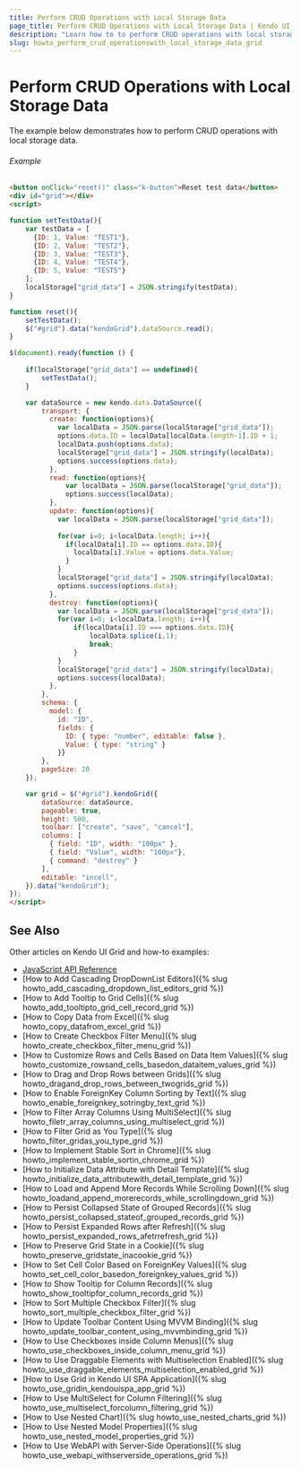 ```yaml
---
title: Perform CRUD Operations with Local Storage Data
page_title: Perform CRUD Operations with Local Storage Data | Kendo UI Grid Widget
description: "Learn how to to perform CRUD operations with local storage data in the Kendo UI Grid widget."
slug: howto_perform_crud_operationswith_local_storage_data_grid
---
```


# Perform CRUD Operations with Local Storage Data

The example below demonstrates how to perform CRUD operations with local storage data.

###### Example

```html
<button onClick="reset()" class="k-button">Reset test data</button>
<div id="grid"></div>
<script>

function setTestData(){
    var testData = [
      {ID: 1, Value: "TEST1"},
      {ID: 2, Value: "TEST2"},
      {ID: 3, Value: "TEST3"}, 
      {ID: 4, Value: "TEST4"}, 
      {ID: 5, Value: "TEST5"}  
    ]; 
    localStorage["grid_data"] = JSON.stringify(testData); 
}

function reset(){
    setTestData();
    $("#grid").data("kendoGrid").dataSource.read();
}

$(document).ready(function () { 
  
    if(localStorage["grid_data"] == undefined){ 
        setTestData();
    }

    var dataSource = new kendo.data.DataSource({
        transport: {
          create: function(options){
            var localData = JSON.parse(localStorage["grid_data"]); 
            options.data.ID = localData[localData.length-1].ID + 1;
            localData.push(options.data);
            localStorage["grid_data"] = JSON.stringify(localData); 
            options.success(options.data);
          },
          read: function(options){ 
              var localData = JSON.parse(localStorage["grid_data"]); 
              options.success(localData);
          },
          update: function(options){
            var localData = JSON.parse(localStorage["grid_data"]); 
            
            for(var i=0; i<localData.length; i++){
              if(localData[i].ID == options.data.ID){
                localData[i].Value = options.data.Value;
              } 
            }
            localStorage["grid_data"] = JSON.stringify(localData); 
            options.success(options.data);
          },
          destroy: function(options){ 
            var localData = JSON.parse(localStorage["grid_data"]); 
            for(var i=0; i<localData.length; i++){
                if(localData[i].ID === options.data.ID){
                    localData.splice(i,1);
                    break;
                }
            } 
            localStorage["grid_data"] = JSON.stringify(localData); 
            options.success(localData);
          },
        },
        schema: {
          model: {
            id: "ID",
            fields: {
              ID: { type: "number", editable: false },
              Value: { type: "string" }
            }}
        },
        pageSize: 20
    });

    var grid = $("#grid").kendoGrid({
        dataSource: dataSource,
        pageable: true,
        height: 500,
        toolbar: ["create", "save", "cancel"],
        columns: [
          { field: "ID", width: "100px" }, 
          { field: "Value", width: "100px"},
          { command: "destroy" }
        ],
        editable: "incell",
    }).data("kendoGrid");
});
</script>
```

## See Also

Other articles on Kendo UI Grid and how-to examples:

* [JavaScript API Reference](/api/javascript/ui/grid)
* [How to Add Cascading DropDownList Editors]({% slug howto_add_cascading_dropdown_list_editors_grid %})
* [How to Add Tooltip to Grid Cells]({% slug howto_add_tooltipto_grid_cell_record_grid %})
* [How to Copy Data from Excel]({% slug howto_copy_datafrom_excel_grid %})
* [How to Create Checkbox Filter Menu]({% slug howto_create_checkbox_filter_menu_grid %})
* [How to Customize Rows and Cells Based on Data Item Values]({% slug howto_customize_rowsand_cells_basedon_dataitem_values_grid %})
* [How to Drag and Drop Rows between Grids]({% slug howto_dragand_drop_rows_between_twogrids_grid %})
* [How to Enable ForeignKey Column Sorting by Text]({% slug howto_enable_foreignkey_sotringby_text_grid %})
* [How to Filter Array Columns Using MultiSelect]({% slug howto_filetr_array_columns_using_multiselect_grid %})
* [How to Filter Grid as You Type]({% slug howto_filter_gridas_you_type_grid %})
* [How to Implement Stable Sort in Chrome]({% slug howto_implement_stable_sortin_chrome_grid %})
* [How to Initialize Data Attribute with Detail Template]({% slug howto_initialize_data_attributewith_detail_template_grid %})
* [How to Load and Append More Records While Scrolling Down]({% slug howto_loadand_append_morerecords_while_scrollingdown_grid %})
* [How to Persist Collapsed State of Grouped Records]({% slug howto_persist_collapsed_stateof_grouped_records_grid %})
* [How to Persist Expanded Rows after Refresh]({% slug howto_persist_expanded_rows_afetrrefresh_grid %})
* [How to Preserve Grid State in a Cookie]({% slug howto_preserve_gridstate_inacookie_grid %})
* [How to Set Cell Color Based on ForeignKey Values]({% slug howto_set_cell_color_basedon_foreignkey_values_grid %})
* [How to Show Tooltip for Column Records]({% slug howto_show_tooltipfor_column_records_grid %})
* [How to Sort Multiple Checkbox Filter]({% slug howto_sort_multiple_checkbox_filter_grid %})
* [How to Update Toolbar Content Using MVVM Binding]({% slug howto_update_toolbar_content_using_mvvmbinding_grid %})
* [How to Use Checkboxes inside Column Menus]({% slug howto_use_checkboxes_inside_column_menu_grid %})
* [How to Use Draggable Elements with Multiselection Enabled]({% slug howto_use_draggable_elements_multiselection_enabled_grid %})
* [How to Use Grid in Kendo UI SPA Application]({% slug howto_use_gridin_kendouispa_app_grid %})
* [How to Use MultiSelect for Column Filtering]({% slug howto_use_multiselect_forcolumn_filtering_grid %})
* [How to Use Nested Chart]({% slug howto_use_nested_charts_grid %})
* [How to Use Nested Model Properties]({% slug howto_use_nested_model_properties_grid %})
* [How to Use WebAPI with Server-Side Operations]({% slug howto_use_webapi_withserverside_operations_grid %})
